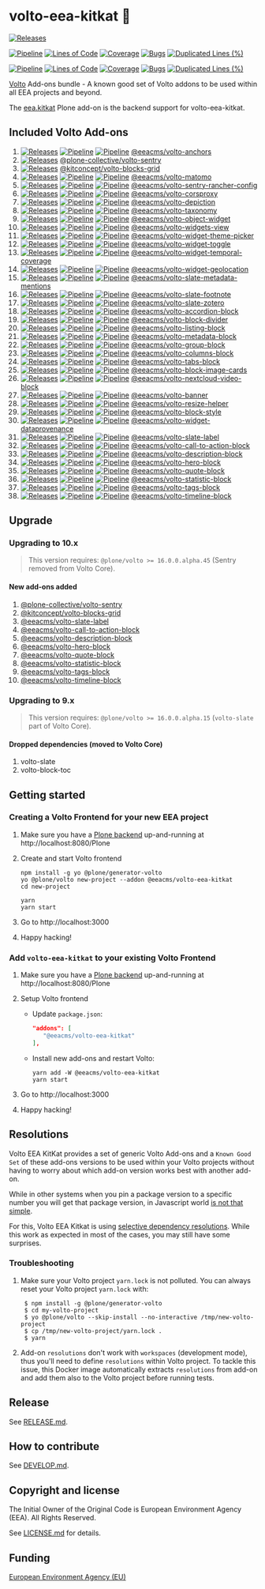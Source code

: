 # volto-eea-kitkat :chocolate_bar:

[![Releases](https://img.shields.io/github/v/release/eea/volto-eea-kitkat)](https://github.com/eea/volto-eea-kitkat/releases)

[![Pipeline](https://ci.eionet.europa.eu/buildStatus/icon?job=volto-addons%2Fvolto-eea-kitkat%2Fmaster&subject=master)](https://ci.eionet.europa.eu/view/Github/job/volto-addons/job/volto-eea-kitkat/job/master/display/redirect)
[![Lines of Code](https://sonarqube.eea.europa.eu/api/project_badges/measure?project=volto-eea-kitkat-master&metric=ncloc)](https://sonarqube.eea.europa.eu/dashboard?id=volto-eea-kitkat-master)
[![Coverage](https://sonarqube.eea.europa.eu/api/project_badges/measure?project=volto-eea-kitkat-master&metric=coverage)](https://sonarqube.eea.europa.eu/dashboard?id=volto-eea-kitkat-master)
[![Bugs](https://sonarqube.eea.europa.eu/api/project_badges/measure?project=volto-eea-kitkat-master&metric=bugs)](https://sonarqube.eea.europa.eu/dashboard?id=volto-eea-kitkat-master)
[![Duplicated Lines (%)](https://sonarqube.eea.europa.eu/api/project_badges/measure?project=volto-eea-kitkat-master&metric=duplicated_lines_density)](https://sonarqube.eea.europa.eu/dashboard?id=volto-eea-kitkat-master)

[![Pipeline](https://ci.eionet.europa.eu/buildStatus/icon?job=volto-addons%2Fvolto-eea-kitkat%2Fdevelop&subject=develop)](https://ci.eionet.europa.eu/view/Github/job/volto-addons/job/volto-eea-kitkat/job/develop/display/redirect)
[![Lines of Code](https://sonarqube.eea.europa.eu/api/project_badges/measure?project=volto-eea-kitkat-develop&metric=ncloc)](https://sonarqube.eea.europa.eu/dashboard?id=volto-eea-kitkat-develop)
[![Coverage](https://sonarqube.eea.europa.eu/api/project_badges/measure?project=volto-eea-kitkat-develop&metric=coverage)](https://sonarqube.eea.europa.eu/dashboard?id=volto-eea-kitkat-develop)
[![Bugs](https://sonarqube.eea.europa.eu/api/project_badges/measure?project=volto-eea-kitkat-develop&metric=bugs)](https://sonarqube.eea.europa.eu/dashboard?id=volto-eea-kitkat-develop)
[![Duplicated Lines (%)](https://sonarqube.eea.europa.eu/api/project_badges/measure?project=volto-eea-kitkat-develop&metric=duplicated_lines_density)](https://sonarqube.eea.europa.eu/dashboard?id=volto-eea-kitkat-develop)


[Volto](https://github.com/plone/volto) Add-ons bundle - A known good set of Volto addons to be used within all EEA projects and beyond.

The [eea.kitkat](https://github.com/eea/eea.kitkat) Plone add-on is the backend support for volto-eea-kitkat.

## Included Volto Add-ons

1. [![Releases](https://img.shields.io/github/v/release/eea/volto-anchors)](https://github.com/eea/volto-anchors/releases) [![Pipeline](https://ci.eionet.europa.eu/buildStatus/icon?job=volto-addons%2Fvolto-anchors%2Fmaster&subject=master)](https://ci.eionet.europa.eu/view/Github/job/volto-addons/job/volto-anchors/job/master/display/redirect) [![Pipeline](https://ci.eionet.europa.eu/buildStatus/icon?job=volto-addons%2Fvolto-anchors%2Fdevelop&subject=develop)](https://ci.eionet.europa.eu/view/Github/job/volto-addons/job/volto-anchors/job/develop/display/redirect) [@eeacms/volto-anchors](https://github.com/eea/volto-anchors)
1. [![Releases](https://img.shields.io/github/v/release/collective/volto-sentry)](https://github.com/collective/volto-sentry/releases) [@plone-collective/volto-sentry](https://github.com/collective/volto-sentry)
1. [![Releases](https://img.shields.io/github/v/release/kitconcept/volto-blocks-grid)](https://github.com/kitconcept/volto-blocks-grid/releases) [@kitconcept/volto-blocks-grid](https://github.com/kitconcept/volto-blocks-grid)
1. [![Releases](https://img.shields.io/github/v/release/eea/volto-matomo)](https://github.com/eea/volto-matomo/releases) [![Pipeline](https://ci.eionet.europa.eu/buildStatus/icon?job=volto-addons%2Fvolto-matomo%2Fmaster&subject=master)](https://ci.eionet.europa.eu/view/Github/job/volto-addons/job/volto-matomo/job/master/display/redirect) [![Pipeline](https://ci.eionet.europa.eu/buildStatus/icon?job=volto-addons%2Fvolto-matomo%2Fdevelop&subject=develop)](https://ci.eionet.europa.eu/view/Github/job/volto-addons/job/volto-matomo/job/develop/display/redirect) [@eeacms/volto-matomo](https://github.com/eea/volto-matomo)
1. [![Releases](https://img.shields.io/github/v/release/eea/volto-sentry-rancher-config)](https://github.com/eea/volto-sentry-rancher-config/releases) [![Pipeline](https://ci.eionet.europa.eu/buildStatus/icon?job=volto-addons%2Fvolto-sentry-rancher-config%2Fmaster&subject=master)](https://ci.eionet.europa.eu/view/Github/job/volto-addons/job/volto-sentry-rancher-config/job/master/display/redirect) [![Pipeline](https://ci.eionet.europa.eu/buildStatus/icon?job=volto-addons%2Fvolto-sentry-rancher-config%2Fdevelop&subject=develop)](https://ci.eionet.europa.eu/view/Github/job/volto-addons/job/volto-sentry-rancher-config/job/develop/display/redirect) [@eeacms/volto-sentry-rancher-config](https://github.com/eea/volto-sentry-rancher-config)
1. [![Releases](https://img.shields.io/github/v/release/eea/volto-corsproxy)](https://github.com/eea/volto-corsproxy/releases) [![Pipeline](https://ci.eionet.europa.eu/buildStatus/icon?job=volto-addons%2Fvolto-corsproxy%2Fmaster&subject=master)](https://ci.eionet.europa.eu/view/Github/job/volto-addons/job/volto-corsproxy/job/master/display/redirect) [![Pipeline](https://ci.eionet.europa.eu/buildStatus/icon?job=volto-addons%2Fvolto-corsproxy%2Fdevelop&subject=develop)](https://ci.eionet.europa.eu/view/Github/job/volto-addons/job/volto-corsproxy/job/develop/display/redirect) [@eeacms/volto-corsproxy](https://github.com/eea/volto-corsproxy)
1. [![Releases](https://img.shields.io/github/v/release/eea/volto-depiction)](https://github.com/eea/volto-depiction/releases) [![Pipeline](https://ci.eionet.europa.eu/buildStatus/icon?job=volto-addons%2Fvolto-depiction%2Fmaster&subject=master)](https://ci.eionet.europa.eu/view/Github/job/volto-addons/job/volto-depiction/job/master/display/redirect) [![Pipeline](https://ci.eionet.europa.eu/buildStatus/icon?job=volto-addons%2Fvolto-depiction%2Fdevelop&subject=develop)](https://ci.eionet.europa.eu/view/Github/job/volto-addons/job/volto-depiction/job/develop/display/redirect) [@eeacms/volto-depiction](https://github.com/eea/volto-depiction)
1. [![Releases](https://img.shields.io/github/v/release/eea/volto-taxonomy)](https://github.com/eea/volto-taxonomy/releases) [![Pipeline](https://ci.eionet.europa.eu/buildStatus/icon?job=volto-addons%2Fvolto-taxonomy%2Fmaster&subject=master)](https://ci.eionet.europa.eu/view/Github/job/volto-addons/job/volto-taxonomy/job/master/display/redirect) [![Pipeline](https://ci.eionet.europa.eu/buildStatus/icon?job=volto-addons%2Fvolto-taxonomy%2Fdevelop&subject=develop)](https://ci.eionet.europa.eu/view/Github/job/volto-addons/job/volto-taxonomy/job/develop/display/redirect) [@eeacms/volto-taxonomy](https://github.com/eea/volto-taxonomy)
1. [![Releases](https://img.shields.io/github/v/release/eea/volto-object-widget)](https://github.com/eea/volto-object-widget/releases) [![Pipeline](https://ci.eionet.europa.eu/buildStatus/icon?job=volto-addons%2Fvolto-object-widget%2Fmaster&subject=master)](https://ci.eionet.europa.eu/view/Github/job/volto-addons/job/volto-object-widget/job/master/display/redirect) [![Pipeline](https://ci.eionet.europa.eu/buildStatus/icon?job=volto-addons%2Fvolto-object-widget%2Fdevelop&subject=develop)](https://ci.eionet.europa.eu/view/Github/job/volto-addons/job/volto-object-widget/job/develop/display/redirect) [@eeacms/volto-object-widget](https://github.com/eea/volto-object-widget)
1. [![Releases](https://img.shields.io/github/v/release/eea/volto-widgets-view)](https://github.com/eea/volto-widgets-view/releases) [![Pipeline](https://ci.eionet.europa.eu/buildStatus/icon?job=volto-addons%2Fvolto-widgets-view%2Fmaster&subject=master)](https://ci.eionet.europa.eu/view/Github/job/volto-addons/job/volto-widgets-view/job/master/display/redirect) [![Pipeline](https://ci.eionet.europa.eu/buildStatus/icon?job=volto-addons%2Fvolto-widgets-view%2Fdevelop&subject=develop)](https://ci.eionet.europa.eu/view/Github/job/volto-addons/job/volto-widgets-view/job/develop/display/redirect) [@eeacms/volto-widgets-view](https://github.com/eea/volto-widgets-view.git)
1. [![Releases](https://img.shields.io/github/v/release/eea/volto-widget-theme-picker)](https://github.com/eea/volto-widget-theme-picker/releases) [![Pipeline](https://ci.eionet.europa.eu/buildStatus/icon?job=volto-addons%2Fvolto-widget-theme-picker%2Fmaster&subject=master)](https://ci.eionet.europa.eu/view/Github/job/volto-addons/job/volto-widget-theme-picker/job/master/display/redirect) [![Pipeline](https://ci.eionet.europa.eu/buildStatus/icon?job=volto-addons%2Fvolto-widget-theme-picker%2Fdevelop&subject=develop)](https://ci.eionet.europa.eu/view/Github/job/volto-addons/job/volto-widget-theme-picker/job/develop/display/redirect) [@eeacms/volto-widget-theme-picker](https://github.com/eea/volto-widget-theme-picker)
1. [![Releases](https://img.shields.io/github/v/release/eea/volto-widget-toggle)](https://github.com/eea/volto-widget-toggle/releases) [![Pipeline](https://ci.eionet.europa.eu/buildStatus/icon?job=volto-addons%2Fvolto-widget-toggle%2Fmaster&subject=master)](https://ci.eionet.europa.eu/view/Github/job/volto-addons/job/volto-widget-toggle/job/master/display/redirect) [![Pipeline](https://ci.eionet.europa.eu/buildStatus/icon?job=volto-addons%2Fvolto-widget-toggle%2Fdevelop&subject=develop)](https://ci.eionet.europa.eu/view/Github/job/volto-addons/job/volto-widget-toggle/job/develop/display/redirect) [@eeacms/volto-widget-toggle](https://github.com/eea/volto-widget-toggle)
1. [![Releases](https://img.shields.io/github/v/release/eea/volto-widget-temporal-coverage)](https://github.com/eea/volto-widget-temporal-coverage/releases) [![Pipeline](https://ci.eionet.europa.eu/buildStatus/icon?job=volto-addons%2Fvolto-widget-temporal-coverage%2Fmaster&subject=master)](https://ci.eionet.europa.eu/view/Github/job/volto-addons/job/volto-widget-temporal-coverage/job/master/display/redirect) [![Pipeline](https://ci.eionet.europa.eu/buildStatus/icon?job=volto-addons%2Fvolto-widget-temporal-coverage%2Fdevelop&subject=develop)](https://ci.eionet.europa.eu/view/Github/job/volto-addons/job/volto-widget-temporal-coverage/job/develop/display/redirect) [@eeacms/volto-widget-temporal-coverage](https://github.com/eea/volto-widget-temporal-coverage)
1. [![Releases](https://img.shields.io/github/v/release/eea/volto-widget-geolocation)](https://github.com/eea/volto-widget-geolocation/releases) [![Pipeline](https://ci.eionet.europa.eu/buildStatus/icon?job=volto-addons%2Fvolto-widget-geolocation%2Fmaster&subject=master)](https://ci.eionet.europa.eu/view/Github/job/volto-addons/job/volto-widget-geolocation/job/master/display/redirect) [![Pipeline](https://ci.eionet.europa.eu/buildStatus/icon?job=volto-addons%2Fvolto-widget-geolocation%2Fdevelop&subject=develop)](https://ci.eionet.europa.eu/view/Github/job/volto-addons/job/volto-widget-geolocation/job/develop/display/redirect) [@eeacms/volto-widget-geolocation](https://github.com/eea/volto-widget-geolocation)
1. [![Releases](https://img.shields.io/github/v/release/eea/volto-slate-metadata-mentions)](https://github.com/eea/volto-slate-metadata-mentions/releases) [![Pipeline](https://ci.eionet.europa.eu/buildStatus/icon?job=volto-addons%2Fvolto-slate-metadata-mentions%2Fmaster&subject=master)](https://ci.eionet.europa.eu/view/Github/job/volto-addons/job/volto-slate-metadata-mentions/job/master/display/redirect) [![Pipeline](https://ci.eionet.europa.eu/buildStatus/icon?job=volto-addons%2Fvolto-slate-metadata-mentions%2Fdevelop&subject=develop)](https://ci.eionet.europa.eu/view/Github/job/volto-addons/job/volto-slate-metadata-mentions/job/develop/display/redirect) [@eeacms/volto-slate-metadata-mentions](https://github.com/eea/volto-slate-metadata-mentions)
1. [![Releases](https://img.shields.io/github/v/release/eea/volto-slate-footnote)](https://github.com/eea/volto-slate-footnote/releases) [![Pipeline](https://ci.eionet.europa.eu/buildStatus/icon?job=volto-addons%2Fvolto-slate-footnote%2Fmaster&subject=master)](https://ci.eionet.europa.eu/view/Github/job/volto-addons/job/volto-slate-footnote/job/master/display/redirect) [![Pipeline](https://ci.eionet.europa.eu/buildStatus/icon?job=volto-addons%2Fvolto-slate-footnote%2Fdevelop&subject=develop)](https://ci.eionet.europa.eu/view/Github/job/volto-addons/job/volto-slate-footnote/job/develop/display/redirect) [@eeacms/volto-slate-footnote](https://github.com/eea/volto-slate-footnote)
1. [![Releases](https://img.shields.io/github/v/release/eea/volto-slate-zotero)](https://github.com/eea/volto-slate-zotero/releases) [![Pipeline](https://ci.eionet.europa.eu/buildStatus/icon?job=volto-addons%2Fvolto-slate-zotero%2Fmaster&subject=master)](https://ci.eionet.europa.eu/view/Github/job/volto-addons/job/volto-slate-zotero/job/master/display/redirect) [![Pipeline](https://ci.eionet.europa.eu/buildStatus/icon?job=volto-addons%2Fvolto-slate-zotero%2Fdevelop&subject=develop)](https://ci.eionet.europa.eu/view/Github/job/volto-addons/job/volto-slate-zotero/job/develop/display/redirect) [@eeacms/volto-slate-zotero](https://github.com/eea/volto-slate-zotero)
1. [![Releases](https://img.shields.io/github/v/release/eea/volto-accordion-block)](https://github.com/eea/volto-accordion-block/releases) [![Pipeline](https://ci.eionet.europa.eu/buildStatus/icon?job=volto-addons%2Fvolto-accordion-block%2Fmaster&subject=master)](https://ci.eionet.europa.eu/view/Github/job/volto-addons/job/volto-accordion-block/job/master/display/redirect) [![Pipeline](https://ci.eionet.europa.eu/buildStatus/icon?job=volto-addons%2Fvolto-accordion-block%2Fdevelop&subject=develop)](https://ci.eionet.europa.eu/view/Github/job/volto-addons/job/volto-accordion-block/job/develop/display/redirect) [@eeacms/volto-accordion-block](https://github.com/eea/volto-accordion-block)
1. [![Releases](https://img.shields.io/github/v/release/eea/volto-block-divider)](https://github.com/eea/volto-block-divider/releases) [![Pipeline](https://ci.eionet.europa.eu/buildStatus/icon?job=volto-addons%2Fvolto-block-divider%2Fmaster&subject=master)](https://ci.eionet.europa.eu/view/Github/job/volto-addons/job/volto-block-divider/job/master/display/redirect) [![Pipeline](https://ci.eionet.europa.eu/buildStatus/icon?job=volto-addons%2Fvolto-block-divider%2Fdevelop&subject=develop)](https://ci.eionet.europa.eu/view/Github/job/volto-addons/job/volto-block-divider/job/develop/display/redirect) [@eeacms/volto-block-divider](https://github.com/eea/volto-block-divider)
1. [![Releases](https://img.shields.io/github/v/release/eea/volto-listing-block?cache=1)](https://github.com/eea/volto-listing-block/releases) [![Pipeline](https://ci.eionet.europa.eu/buildStatus/icon?job=volto-addons%2Fvolto-listing-block%2Fmaster&subject=master)](https://ci.eionet.europa.eu/view/Github/job/volto-addons/job/volto-listing-block/job/master/display/redirect) [![Pipeline](https://ci.eionet.europa.eu/buildStatus/icon?job=volto-addons%2Fvolto-listing-block%2Fdevelop&subject=develop)](https://ci.eionet.europa.eu/view/Github/job/volto-addons/job/volto-listing-block/job/develop/display/redirect) [@eeacms/volto-listing-block](https://github.com/eea/volto-listing-block)
1. [![Releases](https://img.shields.io/github/v/release/eea/volto-metadata-block?cache=1)](https://github.com/eea/volto-metadata-block/releases) [![Pipeline](https://ci.eionet.europa.eu/buildStatus/icon?job=volto-addons%2Fvolto-metadata-block%2Fmaster&subject=master)](https://ci.eionet.europa.eu/view/Github/job/volto-addons/job/volto-metadata-block/job/master/display/redirect) [![Pipeline](https://ci.eionet.europa.eu/buildStatus/icon?job=volto-addons%2Fvolto-metadata-block%2Fdevelop&subject=develop)](https://ci.eionet.europa.eu/view/Github/job/volto-addons/job/volto-metadata-block/job/develop/display/redirect) [@eeacms/volto-metadata-block](https://github.com/eea/volto-metadata-block)
1. [![Releases](https://img.shields.io/github/v/release/eea/volto-group-block)](https://github.com/eea/volto-group-block/releases) [![Pipeline](https://ci.eionet.europa.eu/buildStatus/icon?job=volto-addons%2Fvolto-group-block%2Fmaster&subject=master)](https://ci.eionet.europa.eu/view/Github/job/volto-addons/job/volto-group-block/job/master/display/redirect) [![Pipeline](https://ci.eionet.europa.eu/buildStatus/icon?job=volto-addons%2Fvolto-group-block%2Fdevelop&subject=develop)](https://ci.eionet.europa.eu/view/Github/job/volto-addons/job/volto-group-block/job/develop/display/redirect) [@eeacms/volto-group-block](https://github.com/eea/volto-group-block)
1. [![Releases](https://img.shields.io/github/v/release/eea/volto-columns-block)](https://github.com/eea/volto-columns-block/releases) [![Pipeline](https://ci.eionet.europa.eu/buildStatus/icon?job=volto-addons%2Fvolto-columns-block%2Fmaster&subject=master)](https://ci.eionet.europa.eu/view/Github/job/volto-addons/job/volto-columns-block/job/master/display/redirect) [![Pipeline](https://ci.eionet.europa.eu/buildStatus/icon?job=volto-addons%2Fvolto-columns-block%2Fdevelop&subject=develop)](https://ci.eionet.europa.eu/view/Github/job/volto-addons/job/volto-columns-block/job/develop/display/redirect) [@eeacms/volto-columns-block](https://github.com/eea/volto-columns-block)
1. [![Releases](https://img.shields.io/github/v/release/eea/volto-tabs-block)](https://github.com/eea/volto-tabs-block/releases) [![Pipeline](https://ci.eionet.europa.eu/buildStatus/icon?job=volto-addons%2Fvolto-tabs-block%2Fmaster&subject=master)](https://ci.eionet.europa.eu/view/Github/job/volto-addons/job/volto-tabs-block/job/master/display/redirect) [![Pipeline](https://ci.eionet.europa.eu/buildStatus/icon?job=volto-addons%2Fvolto-tabs-block%2Fdevelop&subject=develop)](https://ci.eionet.europa.eu/view/Github/job/volto-addons/job/volto-tabs-block/job/develop/display/redirect) [@eeacms/volto-tabs-block](https://github.com/eea/volto-tabs-block)
1. [![Releases](https://img.shields.io/github/v/release/eea/volto-block-image-cards)](https://github.com/eea/volto-block-image-cards/releases) [![Pipeline](https://ci.eionet.europa.eu/buildStatus/icon?job=volto-addons%2Fvolto-block-image-cards%2Fmaster&subject=master)](https://ci.eionet.europa.eu/view/Github/job/volto-addons/job/volto-block-image-cards/job/master/display/redirect) [![Pipeline](https://ci.eionet.europa.eu/buildStatus/icon?job=volto-addons%2Fvolto-block-image-cards%2Fdevelop&subject=develop)](https://ci.eionet.europa.eu/view/Github/job/volto-addons/job/volto-block-image-cards/job/develop/display/redirect) [@eeacms/volto-block-image-cards](https://github.com/eea/volto-block-image-cards)
1. [![Releases](https://img.shields.io/github/v/release/eea/volto-nextcloud-video-block)](https://github.com/eea/volto-nextcloud-video-block/releases) [![Pipeline](https://ci.eionet.europa.eu/buildStatus/icon?job=volto-addons%2Fvolto-nextcloud-video-block%2Fmaster&subject=master)](https://ci.eionet.europa.eu/view/Github/job/volto-addons/job/volto-nextcloud-video-block/job/master/display/redirect) [![Pipeline](https://ci.eionet.europa.eu/buildStatus/icon?job=volto-addons%2Fvolto-nextcloud-video-block%2Fdevelop&subject=develop)](https://ci.eionet.europa.eu/view/Github/job/volto-addons/job/volto-nextcloud-video-block/job/develop/display/redirect) [@eeacms/volto-nextcloud-video-block](https://github.com/eea/volto-nextcloud-video-block)
1. [![Releases](https://img.shields.io/github/v/release/eea/volto-banner)](https://github.com/eea/volto-banner/releases) [![Pipeline](https://ci.eionet.europa.eu/buildStatus/icon?job=volto-addons%2Fvolto-banner%2Fmaster&subject=master)](https://ci.eionet.europa.eu/view/Github/job/volto-addons/job/volto-banner/job/master/display/redirect) [![Pipeline](https://ci.eionet.europa.eu/buildStatus/icon?job=volto-addons%2Fvolto-banner%2Fdevelop&subject=develop)](https://ci.eionet.europa.eu/view/Github/job/volto-addons/job/volto-banner/job/develop/display/redirect) [@eeacms/volto-banner](https://github.com/eea/volto-banner)
1. [![Releases](https://img.shields.io/github/v/release/eea/volto-resize-helper)](https://github.com/eea/volto-resize-helper/releases) [![Pipeline](https://ci.eionet.europa.eu/buildStatus/icon?job=volto-addons%2Fvolto-resize-helper%2Fmaster&subject=master)](https://ci.eionet.europa.eu/view/Github/job/volto-addons/job/volto-resize-helper/job/master/display/redirect) [![Pipeline](https://ci.eionet.europa.eu/buildStatus/icon?job=volto-addons%2Fvolto-resize-helper%2Fdevelop&subject=develop)](https://ci.eionet.europa.eu/view/Github/job/volto-addons/job/volto-resize-helper/job/develop/display/redirect) [@eeacms/volto-resize-helper](https://github.com/eea/volto-resize-helper)
1. [![Releases](https://img.shields.io/github/v/release/eea/volto-block-style)](https://github.com/eea/volto-block-style/releases) [![Pipeline](https://ci.eionet.europa.eu/buildStatus/icon?job=volto-addons%2Fvolto-block-style%2Fmaster&subject=master)](https://ci.eionet.europa.eu/view/Github/job/volto-addons/job/volto-block-style/job/master/display/redirect) [![Pipeline](https://ci.eionet.europa.eu/buildStatus/icon?job=volto-addons%2Fvolto-block-style%2Fdevelop&subject=develop)](https://ci.eionet.europa.eu/view/Github/job/volto-addons/job/volto-block-style/job/develop/display/redirect) [@eeacms/volto-block-style](https://github.com/eea/volto-block-style)
1. [![Releases](https://img.shields.io/github/v/release/eea/volto-widget-dataprovenance)](https://github.com/eea/volto-widget-dataprovenance/releases) [![Pipeline](https://ci.eionet.europa.eu/buildStatus/icon?job=volto-addons%2Fvolto-widget-dataprovenance%2Fmaster&subject=master)](https://ci.eionet.europa.eu/view/Github/job/volto-addons/job/volto-widget-dataprovenance/job/master/display/redirect) [![Pipeline](https://ci.eionet.europa.eu/buildStatus/icon?job=volto-addons%2Fvolto-widget-dataprovenance%2Fdevelop&subject=develop)](https://ci.eionet.europa.eu/view/Github/job/volto-addons/job/volto-widget-dataprovenance/job/develop/display/redirect) [@eeacms/volto-widget-dataprovenance](https://github.com/eea/volto-widget-dataprovenance)
1. [![Releases](https://img.shields.io/github/v/release/eea/volto-slate-label)](https://github.com/eea/volto-slate-label/releases) [![Pipeline](https://ci.eionet.europa.eu/buildStatus/icon?job=volto-addons%2Fvolto-slate-label%2Fmaster&subject=master)](https://ci.eionet.europa.eu/view/Github/job/volto-addons/job/volto-slate-label/job/master/display/redirect) [![Pipeline](https://ci.eionet.europa.eu/buildStatus/icon?job=volto-addons%2Fvolto-slate-label%2Fdevelop&subject=develop)](https://ci.eionet.europa.eu/view/Github/job/volto-addons/job/volto-slate-label/job/develop/display/redirect) [@eeacms/volto-slate-label](https://github.com/eea/volto-slate-label)
1. [![Releases](https://img.shields.io/github/v/release/eea/volto-call-to-action-block)](https://github.com/eea/volto-call-to-action-block/releases) [![Pipeline](https://ci.eionet.europa.eu/buildStatus/icon?job=volto-addons%2Fvolto-call-to-action-block%2Fmaster&subject=master)](https://ci.eionet.europa.eu/view/Github/job/volto-addons/job/volto-call-to-action-block/job/master/display/redirect) [![Pipeline](https://ci.eionet.europa.eu/buildStatus/icon?job=volto-addons%2Fvolto-call-to-action-block%2Fdevelop&subject=develop)](https://ci.eionet.europa.eu/view/Github/job/volto-addons/job/volto-call-to-action-block/job/develop/display/redirect) [@eeacms/volto-call-to-action-block](https://github.com/eea/volto-call-to-action-block)
1. [![Releases](https://img.shields.io/github/v/release/eea/volto-description-block)](https://github.com/eea/volto-description-block/releases) [![Pipeline](https://ci.eionet.europa.eu/buildStatus/icon?job=volto-addons%2Fvolto-description-block%2Fmaster&subject=master)](https://ci.eionet.europa.eu/view/Github/job/volto-addons/job/volto-description-block/job/master/display/redirect) [![Pipeline](https://ci.eionet.europa.eu/buildStatus/icon?job=volto-addons%2Fvolto-description-block%2Fdevelop&subject=develop)](https://ci.eionet.europa.eu/view/Github/job/volto-addons/job/volto-description-block/job/develop/display/redirect) [@eeacms/volto-description-block](https://github.com/eea/volto-description-block)
1. [![Releases](https://img.shields.io/github/v/release/eea/volto-hero-block)](https://github.com/eea/volto-hero-block/releases) [![Pipeline](https://ci.eionet.europa.eu/buildStatus/icon?job=volto-addons%2Fvolto-hero-block%2Fmaster&subject=master)](https://ci.eionet.europa.eu/view/Github/job/volto-addons/job/volto-hero-block/job/master/display/redirect) [![Pipeline](https://ci.eionet.europa.eu/buildStatus/icon?job=volto-addons%2Fvolto-hero-block%2Fdevelop&subject=develop)](https://ci.eionet.europa.eu/view/Github/job/volto-addons/job/volto-hero-block/job/develop/display/redirect) [@eeacms/volto-hero-block](https://github.com/eea/volto-hero-block)
1. [![Releases](https://img.shields.io/github/v/release/eea/volto-quote-block)](https://github.com/eea/volto-quote-block/releases) [![Pipeline](https://ci.eionet.europa.eu/buildStatus/icon?job=volto-addons%2Fvolto-quote-block%2Fmaster&subject=master)](https://ci.eionet.europa.eu/view/Github/job/volto-addons/job/volto-quote-block/job/master/display/redirect) [![Pipeline](https://ci.eionet.europa.eu/buildStatus/icon?job=volto-addons%2Fvolto-quote-block%2Fdevelop&subject=develop)](https://ci.eionet.europa.eu/view/Github/job/volto-addons/job/volto-quote-block/job/develop/display/redirect) [@eeacms/volto-quote-block](https://github.com/eea/volto-quote-block)
1. [![Releases](https://img.shields.io/github/v/release/eea/volto-statistic-block)](https://github.com/eea/volto-statistic-block/releases) [![Pipeline](https://ci.eionet.europa.eu/buildStatus/icon?job=volto-addons%2Fvolto-statistic-block%2Fmaster&subject=master)](https://ci.eionet.europa.eu/view/Github/job/volto-addons/job/volto-statistic-block/job/master/display/redirect) [![Pipeline](https://ci.eionet.europa.eu/buildStatus/icon?job=volto-addons%2Fvolto-statistic-block%2Fdevelop&subject=develop)](https://ci.eionet.europa.eu/view/Github/job/volto-addons/job/volto-statistic-block/job/develop/display/redirect) [@eeacms/volto-statistic-block](https://github.com/eea/volto-statistic-block)
1. [![Releases](https://img.shields.io/github/v/release/eea/volto-tags-block)](https://github.com/eea/volto-tags-block/releases) [![Pipeline](https://ci.eionet.europa.eu/buildStatus/icon?job=volto-addons%2Fvolto-tags-block%2Fmaster&subject=master)](https://ci.eionet.europa.eu/view/Github/job/volto-addons/job/volto-tags-block/job/master/display/redirect) [![Pipeline](https://ci.eionet.europa.eu/buildStatus/icon?job=volto-addons%2Fvolto-tags-block%2Fdevelop&subject=develop)](https://ci.eionet.europa.eu/view/Github/job/volto-addons/job/volto-tags-block/job/develop/display/redirect) [@eeacms/volto-tags-block](https://github.com/eea/volto-tags-block)
1. [![Releases](https://img.shields.io/github/v/release/eea/volto-timeline-block)](https://github.com/eea/volto-timeline-block/releases) [![Pipeline](https://ci.eionet.europa.eu/buildStatus/icon?job=volto-addons%2Fvolto-timeline-block%2Fmaster&subject=master)](https://ci.eionet.europa.eu/view/Github/job/volto-addons/job/volto-timeline-block/job/master/display/redirect) [![Pipeline](https://ci.eionet.europa.eu/buildStatus/icon?job=volto-addons%2Fvolto-timeline-block%2Fdevelop&subject=develop)](https://ci.eionet.europa.eu/view/Github/job/volto-addons/job/volto-timeline-block/job/develop/display/redirect) [@eeacms/volto-timeline-block](https://github.com/eea/volto-timeline-block)


## Upgrade

### Upgrading to 10.x

> This version requires: `@plone/volto >= 16.0.0.alpha.45` (Sentry removed from Volto Core).

#### New add-ons added

1. [@plone-collective/volto-sentry](https://github.com/collective/volto-sentry#volto-sentry)
1. [@kitconcept/volto-blocks-grid](https://github.com/kitconcept/volto-blocks-grid#volto-blocks-grid-by-kitconcept)
1. [@eeacms/volto-slate-label](https://github.com/eea/volto-slate-label#volto-slate-label)
1. [@eeacms/volto-call-to-action-block](https://github.com/eea/volto-call-to-action-block#volto-call-to-action-block)
1. [@eeacms/volto-description-block](https://github.com/eea/volto-description-block#volto-description-block)
1. [@eeacms/volto-hero-block](https://github.com/eea/volto-hero-block#volto-hero-block)
1. [@eeacms/volto-quote-block](https://github.com/eea/volto-quote-block#volto-quote-block)
1. [@eeacms/volto-statistic-block](https://github.com/eea/volto-statistic-block#volto-statistic-block)
1. [@eeacms/volto-tags-block](https://github.com/eea/volto-tags-block#volto-tags-block)
1. [@eeacms/volto-timeline-block](https://github.com/eea/volto-timeline-block#volto-timeline-block)

### Upgrading to 9.x

> This version requires: `@plone/volto >= 16.0.0.alpha.15` (`volto-slate` part of Volto Core).

#### Dropped dependencies (moved to Volto Core)

1. volto-slate
2. volto-block-toc


## Getting started

### Creating a Volto Frontend for your new EEA project

1. Make sure you have a [Plone backend](https://plone.org/download) up-and-running at http://localhost:8080/Plone

1. Create and start Volto frontend

   ```
   npm install -g yo @plone/generator-volto
   yo @plone/volto new-project --addon @eeacms/volto-eea-kitkat
   cd new-project

   yarn
   yarn start
   ```

1. Go to http://localhost:3000

1. Happy hacking!

### Add `volto-eea-kitkat` to your existing Volto Frontend

1. Make sure you have a [Plone backend](https://plone.org/download) up-and-running at http://localhost:8080/Plone

1. Setup Volto frontend

   * Update `package.json`:

      ```JSON
      "addons": [
         "@eeacms/volto-eea-kitkat"
      ],
      ```

   * Install new add-ons and restart Volto:

      ```
      yarn add -W @eeacms/volto-eea-kitkat
      yarn start
      ```

1. Go to http://localhost:3000

1. Happy hacking!

## Resolutions

Volto EEA KitKat provides a set of generic Volto Add-ons and a `Known Good Set` of these add-ons versions to be used within your Volto projects without having to worry about which add-on version works best with another add-on. 

While in other systems when you pin a package version to a specific number you will get that package version, in Javascript world [is not that simple](https://medium.com/swlh/welcome-to-dependency-hell-754a896f0440).

For this, Volto EEA Kitkat is using [selective dependency resolutions](https://classic.yarnpkg.com/lang/en/docs/selective-version-resolutions/). While this work as expected in most of the cases, you may still have some surprises.

### Troubleshooting

1. Make sure your Volto project `yarn.lock` is not polluted. You can always reset your Volto project `yarn.lock` with:

        $ npm install -g @plone/generator-volto
        $ cd my-volto-project
        $ yo @plone/volto --skip-install --no-interactive /tmp/new-volto-project
        $ cp /tmp/new-volto-project/yarn.lock .
        $ yarn

2. Add-on `resolutions` don't work with `workspaces` (development mode), thus you'll need to define `resolutions` within Volto project. To tackle this issue, this Docker image automatically extracts `resolutions` from add-on and add them also to the Volto project before running tests.

## Release

See [RELEASE.md](https://github.com/eea/volto-eea-kitkat/blob/master/RELEASE.md).

## How to contribute

See [DEVELOP.md](https://github.com/eea/volto-eea-kitkat/blob/master/DEVELOP.md).

## Copyright and license

The Initial Owner of the Original Code is European Environment Agency (EEA).
All Rights Reserved.

See [LICENSE.md](https://github.com/eea/volto-eea-kitkat/blob/master/LICENSE.md) for details.

## Funding

[European Environment Agency (EU)](http://eea.europa.eu)

